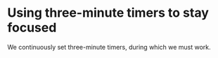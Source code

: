 # Using three-minute timers to stay focused  

We continuously set three-minute timers, during which we must work. 
